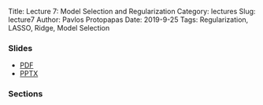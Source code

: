 Title: Lecture 7: Model Selection and Regularization
Category: lectures
Slug: lecture7
Author: Pavlos Protopapas
Date: 2019-9-25
Tags: Regularization, LASSO, Ridge, Model Selection


### Slides

- [PDF]({attach}presentation/Lecture7_ModeLSelectionRegularization.pdf)
- [PPTX]({attach}presentation/Lecture7_ModeLSelectionRegularization.pptx)

### Sections
<!--- [Section 3 student]({filename}../../sections/section3/notebook/section_3_student.ipynb)
- [Section 4 solutions]({filename}../../sections/section3/notebook/section_3_solutions.ipynb) -->

